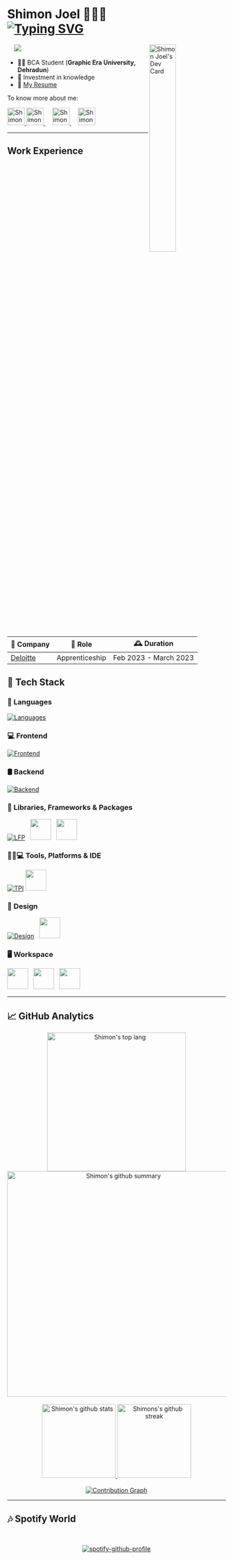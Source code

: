 # Shimon Joel 👨🏻‍💻 <br>[![Typing SVG](https://readme-typing-svg.demolab.com?font=Rubik&weight=500&pause=1000&color=A985F7&random=false&width=435&lines=Android+Developer+;Web+Developer;Programmer;Video+Editor)](https://git.io/typing-svg)
<a href="https://app.daily.dev/shimonjoel"><img src="https://api.daily.dev/devcards/7019ea7581234bf19b73c377cd418fe0.png?r=2s8" width="35%" align="right" alt="Shimon Joel's Dev Card"/></a>
&nbsp;&nbsp;&nbsp;&nbsp;![](https://komarev.com/ghpvc/?username=AvarDysania&color=blueviolet)

- 👨‍🎓 BCA Student (**Graphic Era University, Dehradun**)
- 🧠 Investment in knowledge 
- 📜 [My Resume](https://drive.google.com/drive/folders/1iLt7C71BN-Yxc5a0Qg_1P6hV2yFq4DmF)

To know more about me:

<div>
<a href="mailto:shimonjoel003@@gmail.com">
  <img alt="Shimon's Email" height="40px" src="https://1000logos.net/wp-content/uploads/2021/05/Gmail-logo.png"/>
</a>  
<a href="https://www.linkedin.com/in/shimon-joel-63097b229/">
  <img alt="Shimon's Linkedin" height="40px" src="https://cdn1.iconfinder.com/data/icons/logotypes/32/circle-linkedin-512.png"/>
</a>  &nbsp; &nbsp;
  <a href="https://www.facebook.com/shimon.joel.9">
  <img alt="Shimon's Facebook" height="40px" src="https://www.facebook.com/images/fb_icon_325x325.png"/>
</a>
  </a>  &nbsp; &nbsp;
  <a href="https://in.pinterest.com/cracasista/">
  <img alt="Shimon's Pintrest" height="40px" src="https://upload.wikimedia.org/wikipedia/commons/0/08/Pinterest-logo.png"/>
</a>
</div>

---

## Work Experience

| 🏢 Company                          | 💼 Role              | 🕰️ Duration         |
| ----------------------------------- | -------------------- | ------------------- |
| [Deloitte](https://www2.deloitte.com/us/en.html) | Apprenticeship | Feb 2023 - March 2023 |

## 🌟 Tech Stack

### 📝 Languages

[![Languages](https://skillicons.dev/icons?i=c,cpp,cs,java,py,php,latex)](https://skillicons.dev)

### 💻 Frontend

[![Frontend](https://skillicons.dev/icons?i=html,css,js,svg)](https://skillicons.dev)

### 🛢️ Backend

[![Backend](https://skillicons.dev/icons?i=mysql,sqlite)](https://skillicons.dev)

### 🧩 Libraries, Frameworks & Packages

[![LFP](https://skillicons.dev/icons?i=dotnet,flask,tailwind,bootstrap,opencv,vue)](https://skillicons.dev) &nbsp; <img src="https://cdn.jsdelivr.net/gh/devicons/devicon/icons/npm/npm-original-wordmark.svg" height=48/>  &nbsp; <img src="https://cdn.jsdelivr.net/gh/devicons/devicon/icons/yarn/yarn-original.svg" height=48/>

### 👦🏻💻 Tools, Platforms & IDE

[![TPI](https://skillicons.dev/icons?i=git,github,eclipse,vscode,visualstudio,replit,androidstudio)](https://skillicons.dev) <img src="https://cdn.jsdelivr.net/gh/devicons/devicon/icons/jira/jira-original.svg" height=48/>

### 🎨 Design

[![Design](https://skillicons.dev/icons?i=ps)](https://skillicons.dev) &nbsp; <img src="https://cdn.jsdelivr.net/gh/devicons/devicon/icons/canva/canva-original.svg" height=48/>

### 🖥️ Workspace

<img src="https://cdn.jsdelivr.net/gh/devicons/devicon/icons/android/android-original.svg" height=48 /> &nbsp;
<img src="https://cdn.jsdelivr.net/gh/devicons/devicon/icons/windows8/windows8-original.svg" height=48/> &nbsp; 
<img src="https://cdn.jsdelivr.net/gh/devicons/devicon/icons/linux/linux-plain.svg" height=48/> 

          
          

---



## 📈 GitHub Analytics

<div align="center">
  <a href="#">
    <img width="320em" src="https://github-readme-stats.vercel.app/api/top-langs?username=AvarDysania&layout=compact&theme=ambient_gradient&hide_border=false" alt="Shimon's top lang"/>
  </a>
  <a href="#">
    <img width="520em" src="https://github-profile-summary-cards.vercel.app/api/cards/profile-details?username=AvarDysania&theme=buefy" alt="Shimon's github summary"/>
  </a>
</div>
  <br>
<div align="center">
  <a href="#">
    <img height="170em" src="https://github-readme-stats.vercel.app/api?username=AvarDysania&theme=ambient_gradient&show_icons=true&hide_border=false" alt="Shimon's github stats"/>
  </a>
  <a href="#">
    <img height="170em" src="https://github-readme-streak-stats.herokuapp.com/?user=AvarDysania&theme=ambient_gradient&hide_border=false" alt="Shimons's github streak"/>
  </a>
</div>
  <br>
<div align="center">
  <a href="#">
    <img src="https://github-readme-activity-graph.vercel.app/graph?username=AvarDysania&theme=minimal&area=true&radius=14&title_color=9479dd&point=ff3860&line=FFDF99" alt="Contribution Graph"/>
  </a>
</div>

---

## 🎶 Spotify World

&nbsp;<div align="center">[![spotify-github-profile](https://spotify-github-profile.vercel.app/api/view?uid=g1kvaszntujqa22jeywy9gvqb&cover_image=true&theme=compact&show_offline=false&background_color=121212&interchange=true)](https://spotify-github-profile.vercel.app/api/view?uid=g1kvaszntujqa22jeywy9gvqb&redirect=true)</div>




